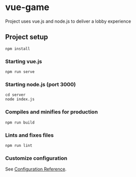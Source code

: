 # vue-game

Project uses vue.js and node.js to deliver a lobby experience

## Project setup
```
npm install
```

### Starting vue.js
```
npm run serve 
```
### Starting node.js (port 3000)
```
cd server
node index.js
```

### Compiles and minifies for production
```
npm run build
```

### Lints and fixes files
```
npm run lint
```

### Customize configuration
See [Configuration Reference](https://cli.vuejs.org/config/).
